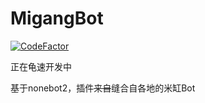 # MigangBot
[![CodeFactor](https://www.codefactor.io/repository/github/lambdayh/migangbot/badge?s=ef2b5315118bb36289a2974c018215457563ff0d)](https://www.codefactor.io/repository/github/lambdayh/migangbot)

正在龟速开发中

基于nonebot2，插件~~来自~~缝合自各地的米缸Bot
